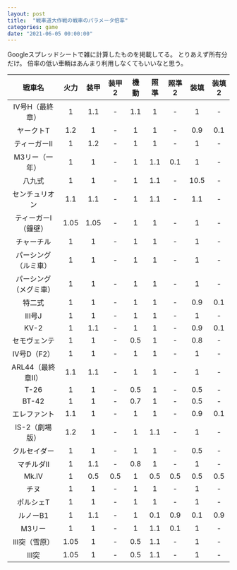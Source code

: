 ```yaml
---
layout: post
title:  "戦車道大作戦の戦車のパラメータ倍率"
categories: game
date: "2021-06-05 00:00:00"
---
```


Googleスプレッドシートで雑に計算したものを掲載してる。
とりあえず所有分だけ。
倍率の低い車輌はあんまり利用しなくてもいいなと思う。

|戦車名|火力|装甲|装甲2|機動|照準|照準2|装填|装填2|
|:-:|:-:|:-:|:-:|:-:|:-:|:-:|:-:|:-:|
|Ⅳ号H（最終章）|1|1.1|-|1.1|1|-|1|-|
|ヤークトT|1.2|1|-|1|1|-|0.9|0.1|
|ティーガーⅡ|1|1.2|-|1|1|-|1|-|
|M3リー（一年）|1|1|-|1|1.1|0.1|1|-|
|八九式|1|1|-|1|1.1|-|10.5|-|
|センチュリオン|1.1|1.1|-|1|1.1|-|1.1|-|
|ティーガーⅠ（鐘壁）|1.05|1.05|-|1|1|-|1|-|
|チャーチル|1|1|-|1|1|-|1|-|
|パーシング（ルミ車）|1|1|-|1|1|-|1|-|
|パーシング（メグミ車）|1|1|-|1|1|-|1|-|
|特二式|1|1|-|1|1|-|0.9|0.1|
|Ⅲ号J|1|1|-|1|1|-|1|-|
|KV-2|1|1.1|-|1|1|-|0.9|0.1|
|セモヴェンテ|1|1|-|0.5|1|-|0.8|-|
|Ⅳ号D（F2）|1|1|-|1|1|-|1|-|
|ARL44（最終章Ⅱ）|1.1|1.1|-|1|1|-|1|-|
|T-26|1|1|-|0.5|1|-|0.5|-|
|BT-42|1|1|-|0.7|1|-|0.5|-|
|エレファント|1.1|1|-|1|1|-|0.9|0.1|
|IS-2（劇場版）|1.2|1|-|1|1.1|-|1|-|
|クルセイダー|1|1|-|1|1|-|0.5|-|
|マチルダⅡ|1|1.1|-|0.8|1|-|1|-|
|Mk.Ⅳ|1|0.5|0.5|1|0.5|0.5|0.5|0.5|
|チヌ|1|1|-|1|1|-|1|-|
|ポルシェT|1|1|-|1|1|-|1|-|
|ルノーB1|1|1.1|-|1|0.1|0.9|0.1|0.9|
|M3リー|1|1|-|1|1.1|0.1|1|-|
|Ⅲ突（雪原）|1.05|1|-|0.5|1.1|-|1|-|
|Ⅲ突|1.05|1|-|0.5|1.1|-|1|-|

